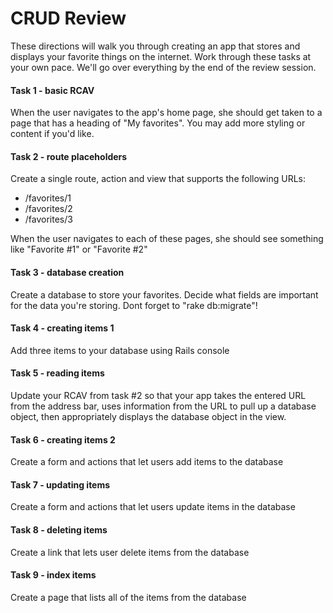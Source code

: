 # CRUD Review

These directions will walk you through creating an app that stores and displays your favorite things on the internet. Work through these tasks at your own pace. We'll go over everything by the end of the review session.

#### Task 1 - basic RCAV

When the user navigates to the app's home page, she should get taken to a page that has a heading of "My favorites". You may add more styling or content if you'd like.

#### Task 2 - route placeholders

Create a single route, action and view that supports the following URLs:

- /favorites/1
- /favorites/2
- /favorites/3

When the user navigates to each of these pages, she should see something like "Favorite #1" or "Favorite #2"

#### Task 3 - database creation

Create a database to store your favorites. Decide what fields are important for the data you're storing. Dont forget to "rake db:migrate"!

#### Task 4 - creating items 1

Add three items to your database using Rails console

#### Task 5 - reading items

Update your RCAV from task #2 so that your app takes the entered URL from the address bar, uses information from the URL to pull up a database object, then appropriately displays the database object in the view.

#### Task 6 - creating items 2

Create a form and actions that let users add items to the database

#### Task 7 - updating items

Create a form and actions that let users update items in the database

#### Task 8 - deleting items

Create a link that lets user delete items from the database

#### Task 9 - index items

Create a page that lists all of the items from the database
